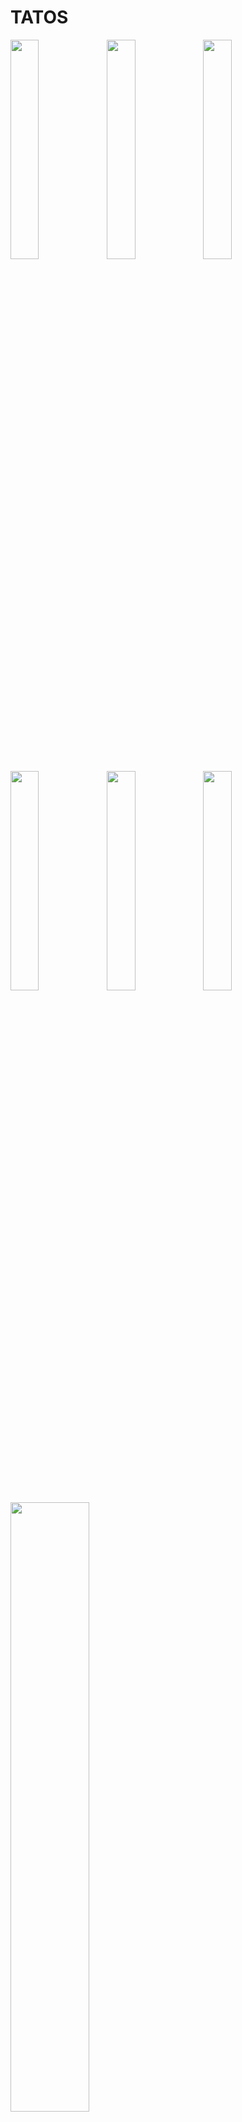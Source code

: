 # TATOS
<img src="https://user-images.githubusercontent.com/62179996/117551042-47ed9180-b061-11eb-87f9-7f91923b2795.png" width="30%" align="left" padding='50'/>
<img src="https://user-images.githubusercontent.com/62179996/117551057-5a67cb00-b061-11eb-8342-d72ea41f2bd5.png" width="30%" align="left" padding='50'/>
<img src="https://user-images.githubusercontent.com/62179996/117551073-75d2d600-b061-11eb-87ec-9a292b065b34.png" width="30%" align="left" padding='50'/>
<img src="https://user-images.githubusercontent.com/62179996/117551081-7d927a80-b061-11eb-80d2-376f6541dce7.png" width="30%" align="left" padding='50'/>
<img src="https://user-images.githubusercontent.com/62179996/117551089-85eab580-b061-11eb-9f9a-7732f9580516.png" width="30%" align="left" padding='50'/>
<img src="https://user-images.githubusercontent.com/62179996/117551095-8daa5a00-b061-11eb-8ae4-7f5e78996294.png" width="30%" align="left" padding='50'/>
<img src="https://user-images.githubusercontent.com/62179996/117551062-60f64280-b061-11eb-8a78-3654a5befd23.png" width="50%" align="left" padding='40'/>
<img src="https://user-images.githubusercontent.com/62179996/117551069-710e2200-b061-11eb-960a-5467ffd30698.png" width="50%" align="left" padding='40'/>


<!-- ![Screenshot_1620499700_iphone12black_portrait](https://user-images.githubusercontent.com/62179996/117551042-47ed9180-b061-11eb-87f9-7f91923b2795.png)
![Screenshot_1620499961_iphone12black_portrait](https://user-images.githubusercontent.com/62179996/117551057-5a67cb00-b061-11eb-8342-d72ea41f2bd5.png)
![Screenshot_1620500327_iphone12black_landscape](https://user-images.githubusercontent.com/62179996/117551062-60f64280-b061-11eb-8a78-3654a5befd23.png)
![Screenshot_1620500478_iphone12black_landscape](https://user-images.githubusercontent.com/62179996/117551069-710e2200-b061-11eb-960a-5467ffd30698.png)
![Screenshot_1620498789_iphone12black_portrait](https://user-images.githubusercontent.com/62179996/117551073-75d2d600-b061-11eb-87ec-9a292b065b34.png)
![Screenshot_1620498929_iphone12black_portrait](https://user-images.githubusercontent.com/62179996/117551081-7d927a80-b061-11eb-80d2-376f6541dce7.png)
![Screenshot_1620499096_iphone12black_portrait](https://user-images.githubusercontent.com/62179996/117551089-85eab580-b061-11eb-9f9a-7732f9580516.png)
![Screenshot_1620499215_iphone12black_portrait](https://user-images.githubusercontent.com/62179996/117551095-8daa5a00-b061-11eb-8ae4-7f5e78996294.pn)
g -->
